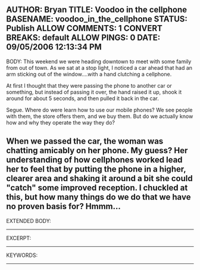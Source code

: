 AUTHOR: Bryan
TITLE: Voodoo in the cellphone
BASENAME: voodoo_in_the_cellphone
STATUS: Publish
ALLOW COMMENTS: 1
CONVERT BREAKS: __default__
ALLOW PINGS: 0
DATE: 09/05/2006 12:13:34 PM
-----
BODY:
This weekend we were heading downtown to meet with some family from out of town. As we sat at a stop light, I noticed a car ahead that had an arm sticking out of the window....with a hand clutching a cellphone.

At first I thought that they were passing the phone to another car or something, but instead of passing it over, the hand raised it up, shook it around for about 5 seconds, and then pulled it back in the car.

Segue. Where do were learn how to use our mobile phones? We see people with them, the store offers them, and we buy them.  But do we actually know how and why they operate the way they do? 

When we passed the car, the woman was chatting amicably on her phone. My guess? Her understanding of how cellphones worked lead her to feel that by putting the phone in a higher, clearer area and shaking it around a bit she could "catch" some improved reception.  I chuckled at this, but how many things do we do that we have no proven basis for? Hmmm...
-----
EXTENDED BODY:

-----
EXCERPT:

-----
KEYWORDS:

-----


